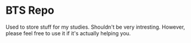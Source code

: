 # BTS Repo

Used to store stuff for my studies. Shouldn't be very intresting. However, please feel free to use it if it's actually helping you. 
